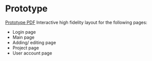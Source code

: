 # Prototype

[Prototype PDF](https://acrobat.adobe.com/id/urn:aaid:sc:VA6C2:b7f0e105-3acc-4fd2-b82a-e58873120bac)
Interactive high fidelity layout for the following pages:
  - Login page
  - Main page
  - Adding/ editing page
  - Project page
  - User account page
